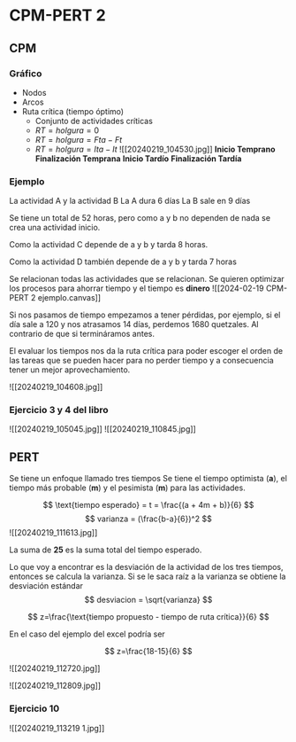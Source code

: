 # CPM-PERT 2

## CPM
### Gráfico
- Nodos
- Arcos
- Ruta crítica (tiempo óptimo)
	- Conjunto de actividades críticas
	- $RT=holgura=0$
	- $RT=holgura=Fta-Ft$
	- $RT=holgura=Ita-It$
![[20240219_104530.jpg]]
**Inicio Temprano**
**Finalización Temprana**
**Inicio Tardío**
**Finalización Tardía**
### Ejemplo
La actividad A y la actividad B
La A dura 6 días
La B sale en 9 días

Se tiene un total de 52 horas, pero como a y b no dependen de nada se crea una actividad inicio.

Como la actividad C depende de a y b y tarda 8 horas.

Como la actividad D también depende de a y b y tarda 7 horas

Se relacionan todas las actividades que se relacionan. Se quieren optimizar los procesos para ahorrar tiempo y el tiempo es **dinero** 
![[2024-02-19 CPM-PERT 2 ejemplo.canvas]]

Si nos pasamos de tiempo empezamos a tener pérdidas, por ejemplo, si el día sale a 120 y nos atrasamos 14 días, perdemos 1680 quetzales.  Al contrario de que si termináramos antes.

El evaluar los tiempos nos da la ruta crítica para poder escoger el orden de las tareas que se pueden hacer para no perder tiempo y a consecuencia tener un mejor aprovechamiento.

![[20240219_104608.jpg]]

### Ejercicio 3 y 4 del libro
![[20240219_105045.jpg]]
![[20240219_110845.jpg]]

## PERT
Se tiene un enfoque llamado tres tiempos
Se tiene el tiempo optimista (**a**), el tiempo más probable (**m**) y el pesimista (**m**) para las actividades.

$$
\text{tiempo esperado} = t = \frac{(a + 4m + b)}{6}
$$
$$
varianza = (\frac{b-a}{6})^2
$$
![[20240219_111613.jpg]]

La suma de **25** es la suma total del tiempo esperado.

Lo que voy a encontrar es la desviación de la actividad de los tres tiempos, entonces se calcula la varianza. Si se le saca raíz a la varianza se obtiene la desviación estándar
$$
desviacion = \sqrt{varianza}
$$

$$
z=\frac{\text{tiempo propuesto - tiempo de ruta crítica}}{6}
$$

En el caso del ejemplo del excel podría ser

$$
z=\frac{18-15}{6}
$$

![[20240219_112720.jpg]]

![[20240219_112809.jpg]]

### Ejercicio 10
![[20240219_113219 1.jpg]]
